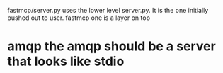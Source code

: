 fastmcp/server.py uses the lower level server.py. It is the one initially pushed out to user. fastmcp one is a layer on top



# amqp the amqp should be a server that looks like stdio
